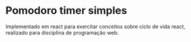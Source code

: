 # Pomodoro timer simples

Implementado em react para exercitar conceitos sobre ciclo de vida react, realizado para disciplina de programação web.

